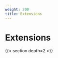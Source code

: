 ```yaml
---
weight: 200
title: Extensions
---
```


# Extensions

<!-- TODO: Add content -->

{{< section depth=2 >}}

